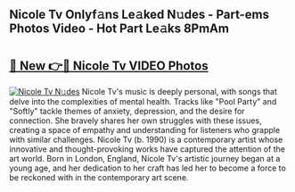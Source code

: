 ## Nicole Tv Onlyf𝚊ns Le𝚊ked N𝚞des - Part-ems Photos Video - Hot Part Le𝚊ks 8PmAm

# <h2><a href="http://ac52482.deff.icu/?id=Nicole+Tv">🔗 New 👉🔴 Nicole Tv VIDEO Photos</a></h2>

[![Nicole Tv N𝚞des](https://i.imgur.com/rIISA9y.gif)](http://ac52482.deff.icu/?id=Nicole+Tv)
Nicole Tv's music is deeply personal, with songs that delve into the complexities of mental health. Tracks like "Pool Party" and "Softly" tackle themes of anxiety, depression, and the desire for connection. She bravely shares her own struggles with these issues, creating a space of empathy and understanding for listeners who grapple with similar challenges. Nicole Tv (b. 1990) is a contemporary artist whose innovative and thought-provoking works have captured the attention of the art world. Born in London, England, Nicole Tv's artistic journey began at a young age, and her dedication to her craft has led her to become a force to be reckoned with in the contemporary art scene.
